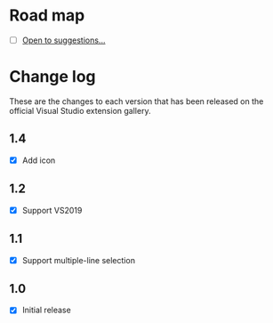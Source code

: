# Road map

- [ ] [Open to suggestions...](https://github.com/mrlacey/ShowSelection/issues/new)

# Change log

These are the changes to each version that has been released
on the official Visual Studio extension gallery.

## 1.4

- [x] Add icon

## 1.2

- [x] Support VS2019

## 1.1

- [x] Support multiple-line selection

## 1.0

- [x] Initial release
